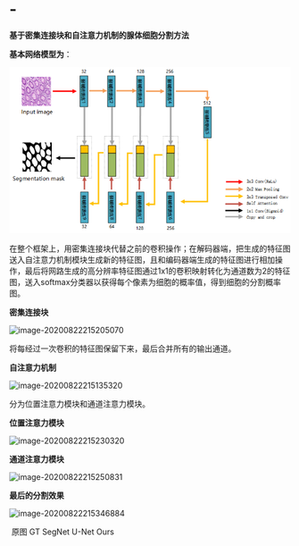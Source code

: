 # -
**基于密集连接块和自注意力机制的腺体细胞分割方法**



**基本网络模型为**：



![基于密集连接块和自注意力机制的改进U-Net模型](https://github.com/BaoqiZhao/Dense-connective-blocks-and-self-attention-mechanism-based-glandular-cell-seg-mentation/blob/master/images/%E5%9F%BA%E4%BA%8E%E5%AF%86%E9%9B%86%E8%BF%9E%E6%8E%A5%E5%9D%97%E5%92%8C%E8%87%AA%E6%B3%A8%E6%84%8F%E5%8A%9B%E6%9C%BA%E5%88%B6%E7%9A%84%E6%94%B9%E8%BF%9BU-Net%E6%A8%A1%E5%9E%8B.png)

在整个框架上，用密集连接块代替之前的卷积操作；在解码器端，把生成的特征图送入自注意力机制模块生成新的特征图，且和编码器端生成的特征图进行相加操作，最后将网路生成的高分辨率特征图通过1x1的卷积映射转化为通道数为2的特征图，送入softmax分类器以获得每个像素为细胞的概率值，得到细胞的分割概率图。



**密集连接块**

![image-20200822215205070](C:\Users\Mosu\AppData\Roaming\Typora\typora-user-images\image-20200822215205070.png)

将每经过一次卷积的特征图保留下来，最后合并所有的输出通道。



**自注意力机制**

![image-20200822215135320](C:\Users\Mosu\AppData\Roaming\Typora\typora-user-images\image-20200822215135320.png)

分为位置注意力模块和通道注意力模块。

**位置注意力模块**

![image-20200822215230320](C:\Users\Mosu\AppData\Roaming\Typora\typora-user-images\image-20200822215230320.png)

**通道注意力模块**

![image-20200822215250831](C:\Users\Mosu\AppData\Roaming\Typora\typora-user-images\image-20200822215250831.png)





**最后的分割效果**

![image-20200822215346884](C:\Users\Mosu\AppData\Roaming\Typora\typora-user-images\image-20200822215346884.png)

​						原图							GT						SegNet					 U-Net					 Ours
